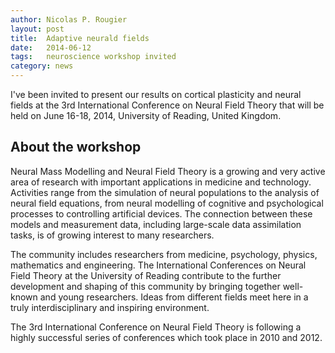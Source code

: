 ```yaml
---
author: Nicolas P. Rougier
layout: post
title:  Adaptive neurald fields
date:   2014-06-12
tags:   neuroscience workshop invited
category: news
---
```


I've been invited to present our results on cortical plasticity and neural
fields at the 3rd International Conference on Neural Field Theory that will be
held on June 16-18, 2014, University of Reading, United Kingdom.

## About the workshop

Neural Mass Modelling and Neural Field Theory is a growing and very active area
of research with important applications in medicine and technology. Activities
range from the simulation of neural populations to the analysis of neural field
equations, from neural modelling of cognitive and psychological processes to
controlling artificial devices. The connection between these models and
measurement data, including large-scale data assimilation tasks, is of growing
interest to many researchers.

The community includes researchers from medicine, psychology, physics,
mathematics and engineering. The International Conferences on Neural Field
Theory at the University of Reading contribute to the further development and
shaping of this community by bringing together well-known and young
researchers. Ideas from different fields meet here in a truly interdisciplinary
and inspiring environment.

The 3rd International Conference on Neural Field Theory is following a highly
successful series of conferences which took place in 2010 and 2012.
